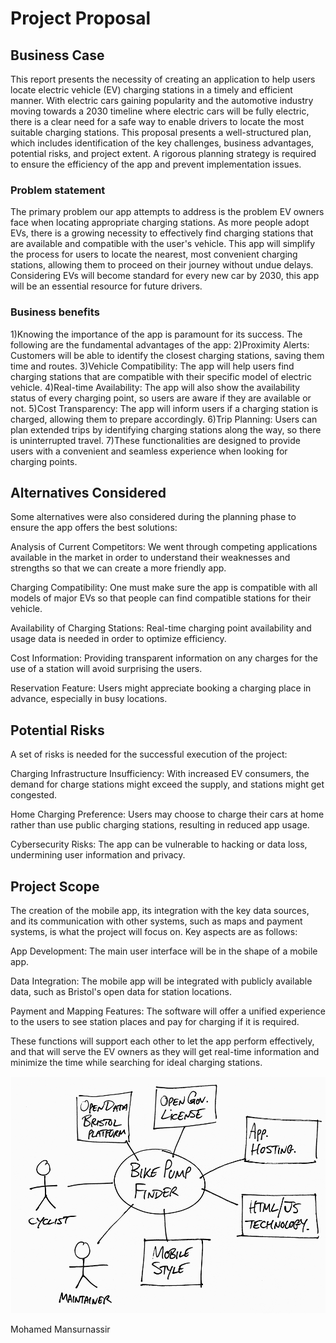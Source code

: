 # Project Proposal

## Business Case 

This report presents the necessity of creating an application to help users locate electric vehicle (EV) charging stations in a timely and efficient manner. With electric cars gaining popularity and the automotive industry moving towards a 2030 timeline where electric cars will be fully electric, there is a clear need for a safe way to enable drivers to locate the most suitable charging stations. This proposal presents a well-structured plan, which includes identification of the key challenges, business advantages, potential risks, and project extent. A rigorous planning strategy is required to ensure the efficiency of the app and prevent implementation issues.

### Problem statement

The primary problem our app attempts to address is the problem EV owners face when locating appropriate charging stations. As more people adopt EVs, there is a growing necessity to effectively find charging stations that are available and compatible with the user's vehicle. This app will simplify the process for users to locate the nearest, most convenient charging stations, allowing them to proceed on their journey without undue delays. Considering EVs will become standard for every new car by 2030, this app will be an essential resource for future drivers.

### Business benefits
1)Knowing the importance of the app is paramount for its success. The following are the fundamental advantages of the app:
2)Proximity Alerts: Customers will be able to identify the closest charging stations, saving them time and routes.
3)Vehicle Compatibility: The app will help users find charging stations that are compatible with their specific model of electric vehicle.
4)Real-time Availability: The app will also show the availability status of every charging point, so users are aware if they are available or not.
5)Cost Transparency: The app will inform users if a charging station is charged, allowing them to prepare accordingly.
6)Trip Planning: Users can plan extended trips by identifying charging stations along the way, so there is uninterrupted travel.
7)These functionalities are designed to provide users with a convenient and seamless experience when looking for charging points.

## Alternatives Considered
Some alternatives were also considered during the planning phase to ensure the app offers the best solutions:

Analysis of Current Competitors: We went through competing applications available in the market in order to understand their weaknesses and strengths so that we can create a more friendly app.

Charging Compatibility: One must make sure the app is compatible with all models of major EVs so that people can find compatible stations for their vehicle.

Availability of Charging Stations: Real-time charging point availability and usage data is needed in order to optimize efficiency.

Cost Information: Providing transparent information on any charges for the use of a station will avoid surprising the users.

Reservation Feature: Users might appreciate booking a charging place in advance, especially in busy locations.

## Potential Risks
A set of risks is needed for the successful execution of the project:

Charging Infrastructure Insufficiency: With increased EV consumers, the demand for charge stations might exceed the supply, and stations might get congested.

Home Charging Preference: Users may choose to charge their cars at home rather than use public charging stations, resulting in reduced app usage.

Cybersecurity Risks: The app can be vulnerable to hacking or data loss, undermining user information and privacy.

## Project Scope
The creation of the mobile app, its integration with the key data sources, and its communication with other systems, such as maps and payment systems, is what the project will focus on. Key aspects are as follows:

App Development: The main user interface will be in the shape of a mobile app.

Data Integration: The mobile app will be integrated with publicly available data, such as Bristol's open data for station locations.

Payment and Mapping Features: The software will offer a unified experience to the users to see station places and pay for charging if it is required. 

These functions will support each other to let the app perform effectively, and that will serve the EV owners as they will get real-time information and minimize the time while searching for ideal charging stations.

![Insert your Context Diagram Here](images/context.png) 


Mohamed Mansurnassir
